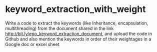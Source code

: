 # keyword_extraction_with_weight
Write a code to extract the keywords (like Inheritance, encapsulation, multithreading) from the document shared in the link http://bit.ly/epo_keyword_extraction_document, and upload the code in Github and also mention the keywords in order of their weightages in a Google doc or excel sheet
